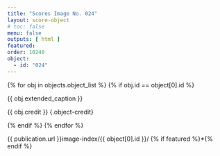 ```yaml
---
title: "Scores Image No. 024"
layout: score-object
# toc: false
menu: false
outputs: [ html ]
featured: 
order: 10240
object:
  - id: "024"
---
```


{% for obj in objects.object_list %}
{% if obj.id == object[0].id %}

{{ obj.extended_caption }}

{{ obj.credit }} {.object-credit}

{% endif %}
{% endfor %}

<div class="object-credit object-url is-print-only">

{{ publication.url }}image-index/{{ object[0].id }}/ {% if featured %}*{% endif %}

</div>
